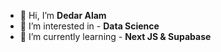 - 👋 Hi, I’m **Dedar Alam**
- 👀 I’m interested in - **Data Science**
- 🌱 I’m currently learning - **Next JS & Supabase**
<!-- - 💞️ I’m looking to collaborate on -  -->
<!-- - 📫 How to reach me - -->
<!-- - ⚡ Fun fact -  -->
<!-- - 🔭 I’m looking to -  -->
<!-- - 🔭 I’m currently working on -->